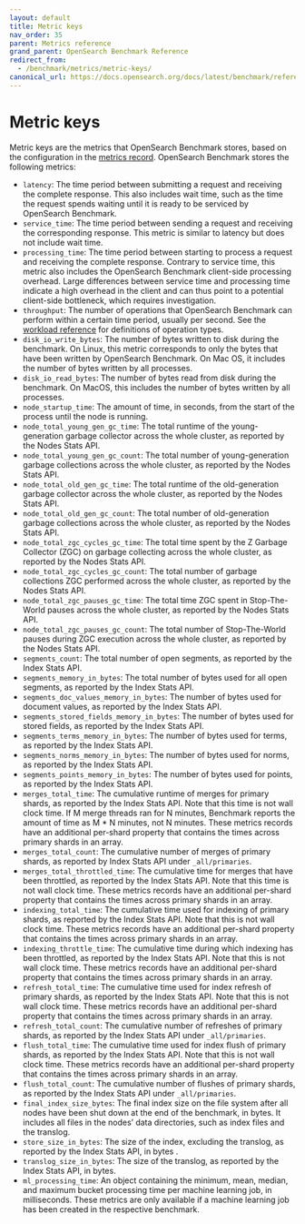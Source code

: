 ```yaml
---
layout: default
title: Metric keys
nav_order: 35
parent: Metrics reference
grand_parent: OpenSearch Benchmark Reference
redirect_from:
  - /benchmark/metrics/metric-keys/
canonical_url: https://docs.opensearch.org/docs/latest/benchmark/reference/metrics/metric-keys/
---
```


# Metric keys

Metric keys are the metrics that OpenSearch Benchmark stores, based on the configuration in the [metrics record]({{site.url}}{{site.baseurl}}/benchmark/metrics/metric-records/). OpenSearch Benchmark stores the following metrics:


- `latency`: The time period between submitting a request and receiving the complete response. This also includes wait time, such as the time the request spends waiting until it is ready to be serviced by OpenSearch Benchmark.
- `service_time`: The time period between sending a request and receiving the corresponding response. This metric is similar to latency but does not include wait time. 
- `processing_time`: The time period between starting to process a request and receiving the complete response. Contrary to service time, this metric also includes the OpenSearch Benchmark client-side processing overhead. Large differences between service time and processing time indicate a high overhead in the client and can thus point to a potential client-side bottleneck, which requires investigation.
- `throughput`: The number of operations that OpenSearch Benchmark can perform within a certain time period, usually per second. See the [workload reference]({{site.url}}{{site.baseurl}}/benchmark/workloads/index/) for definitions of operation types.
- `disk_io_write_bytes`: The number of bytes written to disk during the benchmark. On Linux, this metric corresponds to only the bytes that have been written by OpenSearch Benchmark. On Mac OS, it includes the number of bytes written by all processes.
- `disk_io_read_bytes`: The number of bytes read from disk during the benchmark. On MacOS, this includes the number of bytes written by all processes.
- `node_startup_time`: The amount of time, in seconds, from the start of the process until the node is running.
- `node_total_young_gen_gc_time`: The total runtime of the young-generation garbage collector across the whole cluster, as reported by the Nodes Stats API.
- `node_total_young_gen_gc_count`: The total number of young-generation garbage collections across the whole cluster, as reported by the Nodes Stats API.
- `node_total_old_gen_gc_time`: The total runtime of the old-generation garbage collector across the whole cluster, as reported by the Nodes Stats API.
- `node_total_old_gen_gc_count`: The total number of old-generation garbage collections across the whole cluster, as reported by the Nodes Stats API.
- `node_total_zgc_cycles_gc_time`: The total time spent by the Z Garbage Collector (ZGC) on garbage collecting across the whole cluster, as reported by the Nodes Stats API.
- `node_total_zgc_cycles_gc_count`: The total number of garbage collections ZGC performed across the whole cluster, as reported by the Nodes Stats API.
- `node_total_zgc_pauses_gc_time`: The total time ZGC spent in Stop-The-World pauses across the whole cluster, as reported by the Nodes Stats API.
- `node_total_zgc_pauses_gc_count`: The total number of Stop-The-World pauses during ZGC execution across the whole cluster, as reported by the Nodes Stats API.
- `segments_count`: The total number of open segments, as reported by the Index Stats API.
- `segments_memory_in_bytes`: The total number of bytes used for all open segments, as reported by the Index Stats API.
- `segments_doc_values_memory_in_bytes`: The number of bytes used for document values, as reported by the Index Stats API.
- `segments_stored_fields_memory_in_bytes`: The number of bytes used for stored fields, as reported by the Index Stats API.
- `segments_terms_memory_in_bytes`: The number of bytes used for terms, as reported by the Index Stats API.
- `segments_norms_memory_in_bytes`: The number of bytes used for norms, as reported by the Index Stats API.
- `segments_points_memory_in_bytes`: The number of bytes used for points, as reported by the Index Stats API.
- `merges_total_time`: The cumulative runtime of merges for primary shards, as reported by the Index Stats API. Note that this time is not wall clock time. If M merge threads ran for N minutes, Benchmark reports the amount of time as M * N minutes, not N minutes. These metrics records have an additional per-shard property that contains the times across primary shards in an array.
- `merges_total_count`: The cumulative number of merges of primary shards, as reported by Index Stats API under `_all/primaries`.
- `merges_total_throttled_time`: The cumulative time for merges that have been throttled, as reported by the Index Stats API. Note that this time is not wall clock time. These metrics records have an additional per-shard property that contains the times across primary shards in an array.
- `indexing_total_time`: The cumulative time used for indexing of primary shards, as reported by the Index Stats API. Note that this is not wall clock time. These metrics records have an additional per-shard property that contains the times across primary shards in an array.
- `indexing_throttle_time`: The cumulative time during which indexing has been throttled, as reported by the Index Stats API. Note that this is not wall clock time. These metrics records have an additional per-shard property that contains the times across primary shards in an array.
- `refresh_total_time`: The cumulative time used for index refresh of primary shards, as reported by the Index Stats API. Note that this is not wall clock time. These metrics records have an additional per-shard property that contains the times across primary shards in an array.
- `refresh_total_count`: The cumulative number of refreshes of primary shards, as reported by the Index Stats API under `_all/primaries`.
- `flush_total_time`: The cumulative time used for index flush of primary shards, as reported by the Index Stats API. Note that this is not wall clock time. These metrics records have an additional per-shard property that contains the times across primary shards in an array.
- `flush_total_count`: The cumulative number of flushes of primary shards, as reported by the Index Stats API under `_all/primaries`.
- `final_index_size_bytes`: The final index size on the file system after all nodes have been shut down at the end of the benchmark, in bytes. It includes all files in the nodes’ data directories, such as index files and the translog.
- `store_size_in_bytes`: The size of the index, excluding the translog, as reported by the Index Stats API, in bytes .
- `translog_size_in_bytes`: The size of the translog, as reported by the Index Stats API, in bytes.
- `ml_processing_time`: An object containing the minimum, mean, median, and maximum bucket processing time per machine learning job, in milliseconds. These metrics are only available if a machine learning job has been created in the respective benchmark.
